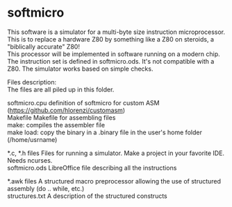 # softmicro
This software is a simulator for a multi-byte size instruction microprocessor. This is to replace a hardware Z80 by something like a Z80 on steroids, a "biblically accurate" Z80!  
This processor will be implemented in software running on a modern chip. The instruction set is defined in softmicro.ods. It's not compatible with a Z80. The simulator works based on simple checks.  

Files description:  
The files are all piled up in this folder.  

softmicro.cpu       definition of softmicro for custom ASM (https://github.com/hlorenzi/customasm)  
Makefile            Makefile for assembling files  
                    make:  compiles the assembler file  
                    make load: copy the binary in a .binary file in the user's home folder (/home/usrname)  

*.c, *.h files      Files for running a simulator. Make a project in your favorite IDE.  
                    Needs ncurses.  
softmicro.ods       LibreOffice file describing all the instructions  

*.awk files         A structured macro preprocessor allowing the use of structured assembly (do .. while, etc.)  
structures.txt      A description of the structured constructs  
